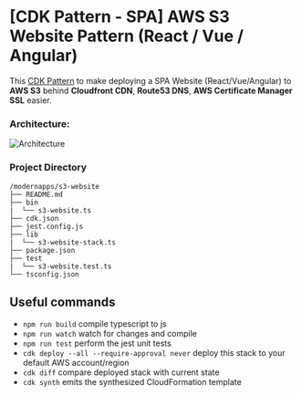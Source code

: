 # [CDK Pattern - SPA] AWS S3 Website Pattern (React / Vue / Angular)

This [CDK Pattern](https://cdkpatterns.com/patterns/) to make deploying a SPA Website (React/Vue/Angular) to **AWS S3** behind **Cloudfront CDN**, **Route53 DNS**, **AWS Certificate Manager SSL** easier.

### Architecture:
![Architecture](https://github.com/nnthanh101/modernapps/raw/main/README/images/s3-website-architecture.png)

### Project Directory

```
/modernapps/s3-website
├── README.md
├── bin
|  └── s3-website.ts
├── cdk.json
├── jest.config.js
├── lib
|  └── s3-website-stack.ts
├── package.json
├── test
|  └── s3-website.test.ts
└── tsconfig.json
```

## Useful commands

 * `npm run build`   compile typescript to js
 * `npm run watch`   watch for changes and compile
 * `npm run test`    perform the jest unit tests
 * `cdk deploy --all --require-approval never`      deploy this stack to your default AWS account/region
 * `cdk diff`        compare deployed stack with current state
 * `cdk synth`       emits the synthesized CloudFormation template
